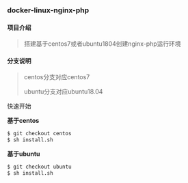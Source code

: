 ### docker-linux-nginx-php
#### 项目介绍

> 搭建基于centos7或者ubuntu1804创建nginx-php运行环境

#### 分支说明

> centos分支对应centos7
>
> ubuntu分支对应ubuntu18.04

快速开始

**基于centos**

```bash
$ git checkout centos 
$ sh install.sh
```

**基于ubuntu**

```bash
$ git checkout ubuntu
$ sh install.sh
```




